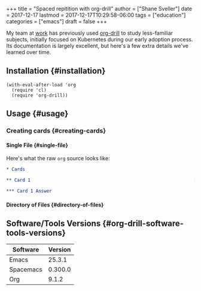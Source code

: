+++
title = "Spaced repitition with org-drill"
author = ["Shane Sveller"]
date = 2017-12-17
lastmod = 2017-12-17T10:29:58-06:00
tags = ["education"]
categories = ["emacs"]
draft = false
+++

My team at [work](https://www.raise.com/) has previously used
[org-drill](http://orgmode.org/worg/org-contrib/org-drill.html) to study
less-familiar subjects, initially focused on Kubernetes during our early
adoption process. Its documentation is largely excellent, but here's a few
extra details we've learned over time.


## Installation {#installation}

```emacs-lisp
(with-eval-after-load 'org
  (require 'cl)
  (require 'org-drill))
```


## Usage {#usage}


### Creating cards {#creating-cards}


#### Single File {#single-file}

Here's what the raw `org` source looks like:

```org
* Cards

** Card 1                                                             :drill:

*** Card 1 Answer
```


#### Directory of Files {#directory-of-files}


## Software/Tools Versions {#org-drill-software-tools-versions}

| Software  | Version |
|-----------|---------|
| Emacs     | 25.3.1  |
| Spacemacs | 0.300.0 |
| Org       | 9.1.2   |
